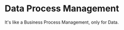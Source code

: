 Data Process Management
====================

It's like a Business Process Management, only for Data.
